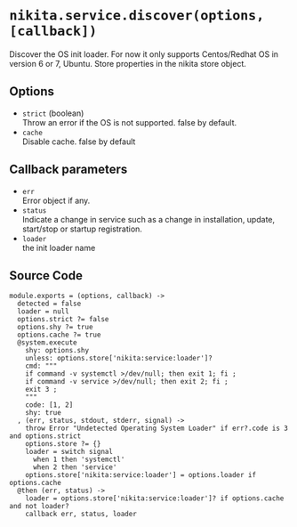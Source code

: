 
# `nikita.service.discover(options, [callback])`

Discover the OS init loader.
For now it only supports Centos/Redhat OS in version 6 or 7, Ubuntu.
Store properties in the nikita store object.

## Options

* `strict` (boolean)   
  Throw an error if the OS is not supported. false by default.   
* `cache`   
  Disable cache. false by default   

## Callback parameters

* `err`   
  Error object if any.   
* `status`   
  Indicate a change in service such as a change in installation, update, 
  start/stop or startup registration.   
* `loader`   
  the init loader name   

## Source Code

    module.exports = (options, callback) ->
      detected = false
      loader = null
      options.strict ?= false
      options.shy ?= true
      options.cache ?= true
      @system.execute
        shy: options.shy
        unless: options.store['nikita:service:loader']?
        cmd: """
        if command -v systemctl >/dev/null; then exit 1; fi ;
        if command -v service >/dev/null; then exit 2; fi ;
        exit 3 ;
        """
        code: [1, 2]
        shy: true
      , (err, status, stdout, stderr, signal) ->
        throw Error "Undetected Operating System Loader" if err?.code is 3 and options.strict
        options.store ?= {}
        loader = switch signal
          when 1 then 'systemctl'
          when 2 then 'service'
        options.store['nikita:service:loader'] = options.loader if options.cache
      @then (err, status) ->
        loader = options.store['nikita:service:loader']? if options.cache and not loader?
        callback err, status, loader
